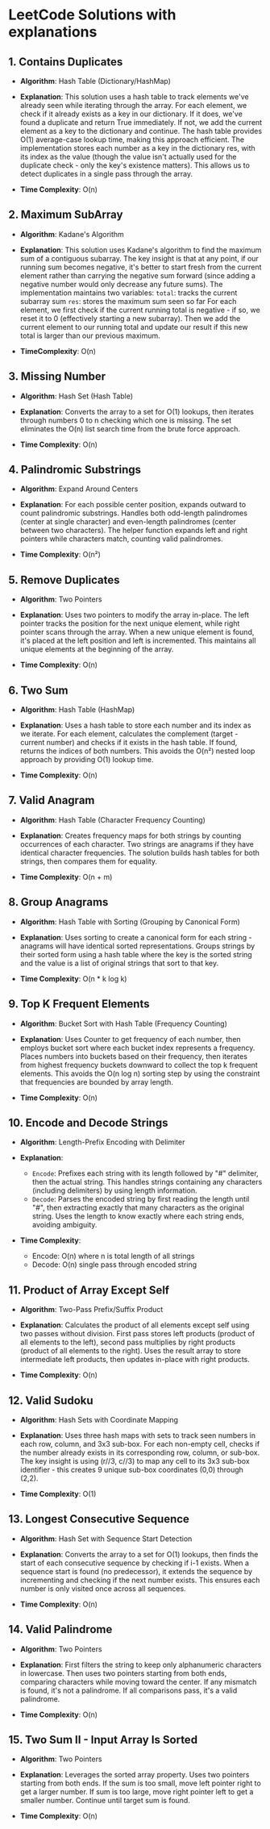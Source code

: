 # LeetCode Solutions with explanations

## 1. Contains Duplicates

- **Algorithm**: Hash Table (Dictionary/HashMap)

- **Explanation**: This solution uses a hash table to track elements we've already seen while iterating through the array. For each element, we check if it already exists as a key in our dictionary. If it does, we've found a duplicate and return True immediately. If not, we add the current element as a key to the dictionary and continue. The hash table provides O(1) average-case lookup time, making this approach efficient.
The implementation stores each number as a key in the dictionary res, with its index as the value (though the value isn't actually used for the duplicate check - only the key's existence matters). This allows us to detect duplicates in a single pass through the array.

- **Time Complexity**: O(n)

## 2. Maximum SubArray

- **Algorithm**: Kadane's Algorithm

- **Explanation**: This solution uses Kadane's algorithm to find the maximum sum of a contiguous subarray. The key insight is that at any point, if our running sum becomes negative, it's better to start fresh from the current element rather than carrying the negative sum forward (since adding a negative number would only decrease any future sums).
The implementation maintains two variables:
`total`: tracks the current subarray sum
`res`: stores the maximum sum seen so far
For each element, we first check if the current running total is negative - if so, we reset it to 0 (effectively starting a new subarray). Then we add the current element to our running total and update our result if this new total is larger than our previous maximum.

- **TimeComplexity**: O(n)

## 3. Missing Number

- **Algorithm**: Hash Set (Hash Table)

- **Explanation**: Converts the array to a set for O(1) lookups, then iterates through numbers 0 to n checking which one is missing. The set eliminates the O(n) list search time from the brute force approach.

- **Time Complexity**: O(n)

## 4. Palindromic Substrings

- **Algorithm**: Expand Around Centers

- **Explanation**: For each possible center position, expands outward to count palindromic substrings. Handles both odd-length palindromes (center at single character) and even-length palindromes (center between two characters). The helper function expands left and right pointers while characters match, counting valid palindromes.

- **Time Complexity**: O(n²)

## 5. Remove Duplicates

- **Algorithm**: Two Pointers

- **Explanation**: Uses two pointers to modify the array in-place. The left pointer tracks the position for the next unique element, while right pointer scans through the array. When a new unique element is found, it's placed at the left position and left is incremented. This maintains all unique elements at the beginning of the array.

- **Time Complexity**: O(n)

## 6. Two Sum

- **Algorithm**: Hash Table (HashMap)

- **Explanation**: Uses a hash table to store each number and its index as we iterate. For each element, calculates the complement (target - current number) and checks if it exists in the hash table. If found, returns the indices of both numbers. This avoids the O(n²) nested loop approach by providing O(1) lookup time.

- **Time Complexity**: O(n)

## 7. Valid Anagram

- **Algorithm**: Hash Table (Character Frequency Counting)

- **Explanation**: Creates frequency maps for both strings by counting occurrences of each character. Two strings are anagrams if they have identical character frequencies. The solution builds hash tables for both strings, then compares them for equality.

- **Time Complexity**: O(n + m)

## 8. Group Anagrams

- **Algorithm**: Hash Table with Sorting (Grouping by Canonical Form)

- **Explanation**: Uses sorting to create a canonical form for each string - anagrams will have identical sorted representations. Groups strings by their sorted form using a hash table where the key is the sorted string and the value is a list of original strings that sort to that key.

- **Time Complexity**: O(n * k log k)

## 9. Top K Frequent Elements

- **Algorithm**: Bucket Sort with Hash Table (Frequency Counting)

- **Explanation**: Uses Counter to get frequency of each number, then employs bucket sort where each bucket index represents a frequency. Places numbers into buckets based on their frequency, then iterates from highest frequency buckets downward to collect the top k frequent elements. This avoids the O(n log n) sorting step by using the constraint that frequencies are bounded by array length.

- **Time Complexity**: O(n)

## 10. Encode and Decode Strings

- **Algorithm**: Length-Prefix Encoding with Delimiter

- **Explanation**: 
    - `Encode`: Prefixes each string with its length followed by "#" delimiter, then the actual string. This handles strings containing any characters (including delimiters) by using length information.
    - `Decode`: Parses the encoded string by first reading the length until "#", then extracting exactly that many characters as the original string. Uses the length to know exactly where each string ends, avoiding ambiguity.


- **Time Complexity**:
    - Encode: O(n) where n is total length of all strings
    - Decode: O(n) single pass through encoded string

## 11. Product of Array Except Self

- **Algorithm**: Two-Pass Prefix/Suffix Product

- **Explanation**: Calculates the product of all elements except self using two passes without division. First pass stores left products (product of all elements to the left), second pass multiplies by right products (product of all elements to the right). Uses the result array to store intermediate left products, then updates in-place with right products.

- **Time Complexity**: O(n)

## 12. Valid Sudoku

- **Algorithm**: Hash Sets with Coordinate Mapping

- **Explanation**: Uses three hash maps with sets to track seen numbers in each row, column, and 3x3 sub-box. For each non-empty cell, checks if the number already exists in its corresponding row, column, or sub-box. The key insight is using (r//3, c//3) to map any cell to its 3x3 sub-box identifier - this creates 9 unique sub-box coordinates (0,0) through (2,2).

- **Time Complexity**: O(1)

## 13. Longest Consecutive Sequence

- **Algorithm**: Hash Set with Sequence Start Detection

- **Explanation**: Converts the array to a set for O(1) lookups, then finds the start of each consecutive sequence by checking if i-1 exists. When a sequence start is found (no predecessor), it extends the sequence by incrementing and checking if the next number exists. This ensures each number is only visited once across all sequences.

- **Time Complexity**: O(n)

## 14. Valid Palindrome

- **Algorithm**: Two Pointers

- **Explanation**: First filters the string to keep only alphanumeric characters in lowercase. Then uses two pointers starting from both ends, comparing characters while moving toward the center. If any mismatch is found, it's not a palindrome. If all comparisons pass, it's a valid palindrome.

- **Time Complexity**: O(n)

## 15. Two Sum II - Input Array Is Sorted

- **Algorithm**: Two Pointers

- **Explanation**: Leverages the sorted array property. Uses two pointers starting from both ends. If the sum is too small, move left pointer right to get a larger number. If sum is too large, move right pointer left to get a smaller number. Continue until target sum is found.

- **Time Complexity**: O(n)